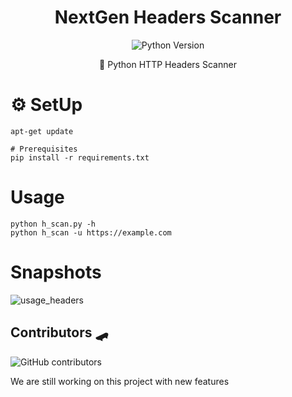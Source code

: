 <div align="center">
  <h1>NextGen Headers Scanner </h1>
<img alt="Python Version" src="https://img.shields.io/badge/python-%3E%3D3.0-blue?style=for-the-badge" />
  </p>
🐍 Python HTTP Headers Scanner
</div>

# ⚙️ SetUp 

	apt-get update

	# Prerequisites
	pip install -r requirements.txt

# Usage
  	python h_scan.py -h
  	python h_scan -u https://example.com
  
# Snapshots

  <img alt="usage_headers" src="https://user-images.githubusercontent.com/61053314/175954992-61faa40d-7504-408b-8253-562e467faa7e.png" />
  
## Contributors 🛹
![GitHub contributors](https://img.shields.io/github/contributors/saladandonionrings/nextgen_spoofer?style=flat-square)
<p>We are still working on this project with new features</p>
